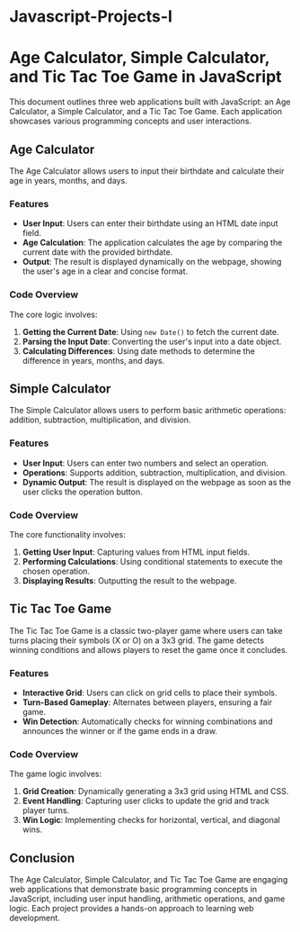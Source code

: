 ﻿# Javascript-Projects-I

# Age Calculator, Simple Calculator, and Tic Tac Toe Game in JavaScript

This document outlines three web applications built with JavaScript: an Age Calculator, a Simple Calculator, and a Tic Tac Toe Game. Each application showcases various programming concepts and user interactions.

## Age Calculator

The Age Calculator allows users to input their birthdate and calculate their age in years, months, and days.

### Features

- **User Input**: Users can enter their birthdate using an HTML date input field.
- **Age Calculation**: The application calculates the age by comparing the current date with the provided birthdate.
- **Output**: The result is displayed dynamically on the webpage, showing the user's age in a clear and concise format.

### Code Overview

The core logic involves:
1. **Getting the Current Date**: Using `new Date()` to fetch the current date.
2. **Parsing the Input Date**: Converting the user's input into a date object.
3. **Calculating Differences**: Using date methods to determine the difference in years, months, and days.

## Simple Calculator

The Simple Calculator allows users to perform basic arithmetic operations: addition, subtraction, multiplication, and division.

### Features

- **User Input**: Users can enter two numbers and select an operation.
- **Operations**: Supports addition, subtraction, multiplication, and division.
- **Dynamic Output**: The result is displayed on the webpage as soon as the user clicks the operation button.

### Code Overview

The core functionality involves:
1. **Getting User Input**: Capturing values from HTML input fields.
2. **Performing Calculations**: Using conditional statements to execute the chosen operation.
3. **Displaying Results**: Outputting the result to the webpage.

## Tic Tac Toe Game

The Tic Tac Toe Game is a classic two-player game where users can take turns placing their symbols (X or O) on a 3x3 grid. The game detects winning conditions and allows players to reset the game once it concludes.

### Features

- **Interactive Grid**: Users can click on grid cells to place their symbols.
- **Turn-Based Gameplay**: Alternates between players, ensuring a fair game.
- **Win Detection**: Automatically checks for winning combinations and announces the winner or if the game ends in a draw.

### Code Overview

The game logic involves:
1. **Grid Creation**: Dynamically generating a 3x3 grid using HTML and CSS.
2. **Event Handling**: Capturing user clicks to update the grid and track player turns.
3. **Win Logic**: Implementing checks for horizontal, vertical, and diagonal wins.

## Conclusion

The Age Calculator, Simple Calculator, and Tic Tac Toe Game are engaging web applications that demonstrate basic programming concepts in JavaScript, including user input handling, arithmetic operations, and game logic. Each project provides a hands-on approach to learning web development.
